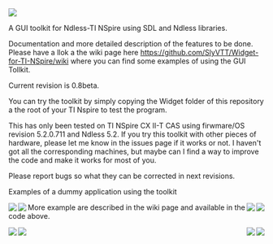 <img src="https://imgur.com/FDTBdSU.png" align="center">

A GUI toolkit for Ndless-TI NSpire using SDL and Ndless libraries.

Documentation and more detailed description of the features to be done. Please have a llok a the wiki page here https://github.com/SlyVTT/Widget-for-TI-NSpire/wiki where you can find some examples of using the GUI Tollkit.

Current revision is 0.8beta.

You can try the toolkit by simply copying the Widget folder of this repository a the root of your TI Nspire to test the program.

This has only been tested on TI NSpire CX II-T CAS using firwmare/OS revision 5.2.0.711 and Ndless 5.2. If you try this toolkit with other pieces of hardware, please let me know in the issues page if it works or not. I haven't got all the corresponding machines, but maybe can I find a way to improve the code and make it works for most of you.

Please report bugs so what they can be corrected in next revisions.

Examples of a dummy application using the toolkit

<img src="https://imgur.com/JXtPthu.png" align="left"> <img src="https://imgur.com/1b8JVKE.png" align="right">

<img src="https://imgur.com/6zxHflh.png" align="left"> <img src="https://imgur.com/x5geVLo.png" align="right">

More example are described in the wiki page and available in the code above.

<img src="https://imgur.com/dyrVRk0.png" align="left"> <img src="https://imgur.com/HeuMowh.png" align="right">

<img src="https://imgur.com/xd7XXQN.png" align="left"> <img src="https://imgur.com/kgiNoK5.png" align="right">
